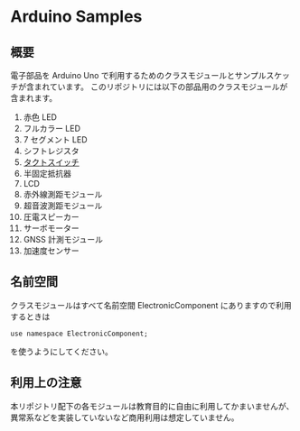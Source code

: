 # Arduino Samples
## 概要

電子部品を Arduino Uno で利用するためのクラスモジュールとサンプルスケッチが含まれています。
このリポジトリには以下の部品用のクラスモジュールが含まれます。

1. 赤色 LED
2. フルカラー LED
3. 7 セグメント LED
4. シフトレジスタ
5. [タクトスイッチ](TactSwitchDTS6V)
6. 半固定抵抗器
7. LCD
8. 赤外線測距モジュール
9. 超音波測距モジュール
10. 圧電スピーカー
11. サーボモーター
12. GNSS 計測モジュール
13. 加速度センサー

## 名前空間

クラスモジュールはすべて名前空間 ElectronicComponent にありますので利用するときは
```
use namespace ElectronicComponent;
```
を使うようにしてください。

## 利用上の注意

本リポジトリ配下の各モジュールは教育目的に自由に利用してかまいませんが、異常系などを実装していないなど商用利用は想定していません。
